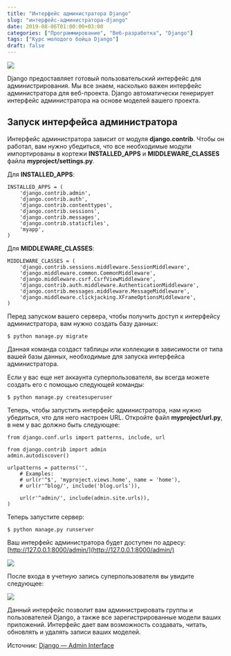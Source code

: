 ```yaml
---
title: "Интерфейс администратора Django"
slug: "интерфейс-администратора-django"
date: 2019-08-06T01:00:00+03:00
categories: ["Программирование", "Веб-разработка", "Django"]
tags: ["Курс молодого бойца Django"]
draft: false
---
```


![](/posts/интерфейс-администратора-django/Django6.jpg)

Django предоставляет готовый пользовательский интерфейс для администрирования. Мы все знаем, насколько важен интерфейс
администратора для веб-проекта. Django автоматически генерирует интерфейс администратора на основе моделей вашего проекта.

## Запуск интерфейса администратора

Интерфейс администратора зависит от модуля **django.contrib**. Чтобы он работал, вам нужно убедиться, что все необходимые
модули импортированы в кортежи **INSTALLED_APPS** и **MIDDLEWARE_CLASSES** файла **myproject/settings.py**.

Для **INSTALLED_APPS**:

```
INSTALLED_APPS = (
    'django.contrib.admin',
    'django.contrib.auth',
    'django.contrib.contenttypes',
    'django.contrib.sessions',
    'django.contrib.messages',
    'django.contrib.staticfiles',
    'myapp',
)
```

Для **MIDDLEWARE_CLASSES**:

```
MIDDLEWARE_CLASSES = (
    'django.contrib.sessions.middleware.SessionMiddleware',
    'django.middleware.common.CommonMiddleware',
    'django.middleware.csrf.CsrfViewMiddleware',
    'django.contrib.auth.middleware.AuthenticationMiddleware',
    'django.contrib.messages.middleware.MessageMiddleware',
    'django.middleware.clickjacking.XFrameOptionsMiddleware',
)
```

Перед запуском вашего сервера, чтобы получить доступ к интерфейсу администратора, вам нужно создать базу данных:

```
$ python manage.py migrate
```

Данная команда создаст таблицы или коллекции в зависимости от типа вашей базы данных, необходимые для запуска интерфейса администратора.

Если у вас еще нет аккаунта суперпользователя, вы всегда можете создать его с помощью следующей команды:

```
$ python manage.py createsuperuser
```

Теперь, чтобы запустить интерфейс администратора, нам нужно убедиться, что для него настроен URL. Откройте файл
**myproject/url.py**, в нем у вас должно быть следующее:

```
from django.conf.urls import patterns, include, url

from django.contrib import admin
admin.autodiscover()

urlpatterns = patterns('',
    # Examples:
    # url(r'^$', 'myproject.views.home', name = 'home'),
    # url(r'^blog/', include('blog.urls')),
    
    url(r'^admin/', include(admin.site.urls)),
)
```

Теперь запустите сервер:

```
$ python manage.py runserver
```

Ваш интерфейс администратора будет доступен по адресу: [http://127.0.0.1:8000/admin/](http://127.0.0.1:8000/admin/)

![](https://i.imgur.com/vKTPFZ3.png)

После входа в учетную запись суперпользователя вы увидите следующее:

![](https://i.imgur.com/V3XxAmn.png)

Данный интерфейс позволит вам администрировать группы и пользователей Django, а также все зарегистрированные модели ваших
приложений. Интерфейс дает вам возможность создавать, читать, обновлять и удалять записи ваших моделей.

Источник: [Django — Admin Interface](https://www.tutorialspoint.com/django/django_admin_interface.htm)
